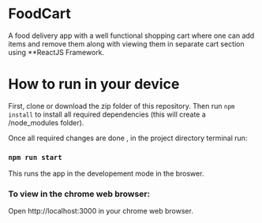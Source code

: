 # FoodCart
A food delivery app with a well functional shopping cart where one can add items and remove them along with viewing them in separate cart section using **ReactJS Framework.

# How to run in your device
First, clone or download the zip folder of this repository.
Then run `npm install` to install all required dependencies (this will create a /node_modules folder).

Once all required changes are done , in the project directory terminal run:
### `npm run start`
This runs the app in the developement mode in the broswer.

### To view in the chrome web browser:
Open http://localhost:3000 in your chrome web browser.
